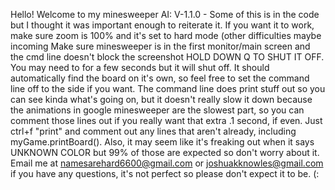 Hello! Welcome to my minesweeper AI: V-1.1.0 - Some of this is in the code but I thought it was important enough to reiterate it. 
If you want it to work, make sure zoom is 100% and it's set to hard mode (other difficulties maybe incoming
Make sure minesweeper is in the first monitor/main screen and the cmd line doesn't block the screenshot
HOLD DOWN Q TO SHUT IT OFF. You may need to for a few seconds but it will shut off. 
It should automatically find the board on it's own, so feel free to set the command line off to the side if you want. The command line does print stuff out so you can see kinda what's going on, but it doesn't really slow it down because the animations in google minesweeper are the slowest part, so you can comment those lines out if you really want that extra .1 second, if even. Just ctrl+f "print" and comment out any  lines that aren't already, including myGame.printBoard(). Also, it may seem like it's freaking out when it says UNKNOWN COLOR but 99% of those are expected so don't worry about it. 
Email me at namesarehard6600@gmail.com or joshuakknowles@gmail.com if you have any questions, it's not perfect so please don't expect it to be. (:
